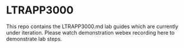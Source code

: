# LTRAPP3000
This repo contains the LTRAPP3000.md lab guides which are currently under iteration.
Please watch demonstration webex recording here to demonstrate lab steps.